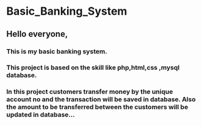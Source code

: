 # Basic_Banking_System
## Hello everyone,
### This is my basic banking system.
### This project is based on the skill like php,html,css ,mysql database. 
### In this project customers transfer money by the unique account no and the transaction will be saved in database. Also the amount to be  transferred between the customers will be updated in database... 


